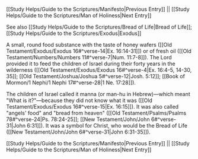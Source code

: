 [[Study Helps/Guide to the Scriptures/Manifesto|Previous Entry]]  ||  [[Study Helps/Guide to the Scriptures/Man of Holiness|Next Entry]]

 See also [[Study Helps/Guide to the Scriptures/Bread of Life|Bread of Life]]; [[Study Helps/Guide to the Scriptures/Exodus|Exodus]]

 A small, round food substance with the taste of honey wafers ([[Old Testament/Exodus/Exodus 16#^verse-14|Ex. 16:14-31]]) or of fresh oil ([[Old Testament/Numbers/Numbers 11#^verse-7|Num. 11:7-8]]). The Lord provided it to feed the children of Israel during their forty years in the wilderness ([[Old Testament/Exodus/Exodus 16#^verse-4|Ex. 16:4-5, 14-30, 35]]; [[Old Testament/Joshua/Joshua 5#^verse-12|Josh. 5:12]]; [[Book of Mormon/1 Nephi/1 Nephi 17#^verse-28|1 Ne. 17:28]]).

 The children of Israel called it manna (or man-hu in Hebrew)—which meant "What is it?"—because they did not know what it was ([[Old Testament/Exodus/Exodus 16#^verse-15|Ex. 16:15]]). It was also called "angels' food" and "bread from heaven" ([[Old Testament/Psalms/Psalms 78#^verse-24|Ps. 78:24-25]]; [[New Testament/John/John 6#^verse-31|John 6:31]]). It was a symbol for Christ, who would be the Bread of Life ([[New Testament/John/John 6#^verse-31|John 6:31-35]]).

[[Study Helps/Guide to the Scriptures/Manifesto|Previous Entry]]  ||  [[Study Helps/Guide to the Scriptures/Man of Holiness|Next Entry]]